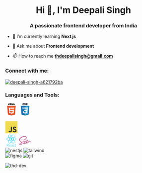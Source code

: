 <h1 align="center">Hi 👋, I'm Deepali Singh</h1>
<h3 align="center">A passionate frontend developer from India</h3>

- 🌱 I’m currently learning **Next js**

- 💬 Ask me about **Frontend development**

- 📫 How to reach me **thdeepalisingh@gmail.com**

<h3 align="left">Connect with me:</h3>
<p align="left">
<a href="https://linkedin.com/in/deepali-singh-a621792ba" target="blank"><img align="center" src="https://raw.githubusercontent.com/rahuldkjain/github-profile-readme-generator/master/src/images/icons/Social/linked-in-alt.svg" alt="deepali-singh-a621792ba" height="30" width="40" /></a>
</p>

<h3 align="left">Languages and Tools:</h3>
<p align="left">
  <a href="https://www.w3.org/html/" target="_blank" rel="noreferrer" style = "text-decoration: none"> <img src="https://raw.githubusercontent.com/devicons/devicon/master/icons/html5/html5-original-wordmark.svg" alt="html5" width="40" height="40"/> </a> 
  <a href="https://www.w3schools.com/css/" target="_blank" rel="noreferrer" style = "text-decoration: none"> <img src="https://raw.githubusercontent.com/devicons/devicon/master/icons/css3/css3-original-wordmark.svg" alt="css3" width="40" height="40"/> </a>
  
  <a href="https://developer.mozilla.org/en-US/docs/Web/JavaScript" target="_blank" rel="noreferrer" style = "text-decoration: none"> <img src="https://raw.githubusercontent.com/devicons/devicon/master/icons/javascript/javascript-original.svg" alt="javascript" width="40" height="40"/> </a>
  <br />
  <a href="https://reactjs.org/" target="_blank" rel="noreferrer" style = "text-decoration: none"> <img src="https://raw.githubusercontent.com/devicons/devicon/master/icons/react/react-original-wordmark.svg" alt="react" width="40" height="40"/> </a> 
  <a href="https://sass-lang.com" target="_blank" rel="noreferrer" style = "text-decoration: none"> <img src="https://raw.githubusercontent.com/devicons/devicon/master/icons/sass/sass-original.svg" alt="sass" width="40" height="40"/> </a> 
  <br />
  <a href="https://nestjs.com/" target="_blank" rel="noreferrer" style = "text-decoration: none"> <img src="[https://raw.githubusercontent.com/devicons/devicon/master/icons/nestjs/nestjs-plain.svg](https://seeklogo.com/images/N/next-js-logo-7929BCD36F-seeklogo.com.png)" alt="nestjs" width="40" height="40"/> </a> 
  <a href="https://tailwindcss.com/" target="_blank" rel="noreferrer" style = "text-decoration: none"> <img src="https://www.vectorlogo.zone/logos/tailwindcss/tailwindcss-icon.svg" alt="tailwind" width="40" height="40"/> </a> 
  <br />
  <a href="https://www.figma.com/" target="_blank" rel="noreferrer" style = "text-decoration: none"> <img src="https://www.vectorlogo.zone/logos/figma/figma-icon.svg" alt="figma" width="40" height="40"/> </a> 
  <a href="https://git-scm.com/" target="_blank" rel="noreferrer" style = "text-decoration: none"> <img src="https://www.vectorlogo.zone/logos/git-scm/git-scm-icon.svg" alt="git" width="40" height="40"/> </a>
  
</p>

<p><img align="center" src="https://github-readme-stats.vercel.app/api/top-langs?username=thd-dev&show_icons=true&locale=en&layout=compact" alt="thd-dev" /></p>
